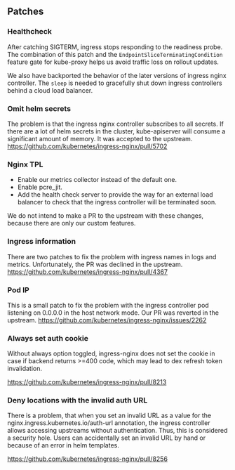 ## Patches

### Healthcheck

After catching SIGTERM, ingress stops responding to the readiness probe. 
The combination of this patch and the `EndpointSliceTerminatingCondition` feature gate for kube-proxy helps us avoid 
traffic loss on rollout updates. 

We also have backported the behavior of the later versions of ingress nginx controller.
The `sleep` is needed to gracefully shut down ingress controllers behind a cloud load balancer.

### Omit helm secrets

The problem is that the ingress nginx controller subscribes to all secrets.
If there are a lot of helm secrets in the cluster, kube-apiserver will consume a significant amount of memory.
It was accepted to the upstream.
https://github.com/kubernetes/ingress-nginx/pull/5702

### Nginx TPL

* Enable our metrics collector instead of the default one.
* Enable pcre_jit.
* Add the health check server to provide the way for an external load balancer to check that the ingress controller will be terminated soon.

We do not intend to make a PR to the upstream with these changes, because there are only our custom features.

### Ingress information

There are two patches to fix the problem with ingress names in logs and metrics.
Unfortunately, the PR was declined in the upstream.
https://github.com/kubernetes/ingress-nginx/pull/4367

### Pod IP

This is a small patch to fix the problem with the ingress controller pod listening on 0.0.0.0 in the host network mode.
Our PR was reverted in the upstream.
https://github.com/kubernetes/ingress-nginx/issues/2262

### Always set auth cookie

Without always option toggled, ingress-nginx does not set the cookie in case if backend returns >=400 code, which may lead to dex refresh token invalidation.

https://github.com/kubernetes/ingress-nginx/pull/8213

### Deny locations with the invalid auth URL

There is a problem, that when you set an invalid URL as a value for the nginx.ingress.kubernetes.io/auth-url annotation, the ingress controller allows accessing upstreams without authentication.
Thus, this is considered a security hole. Users can accidentally set an invalid URL by hand or because of an error in helm templates.

https://github.com/kubernetes/ingress-nginx/pull/8256
